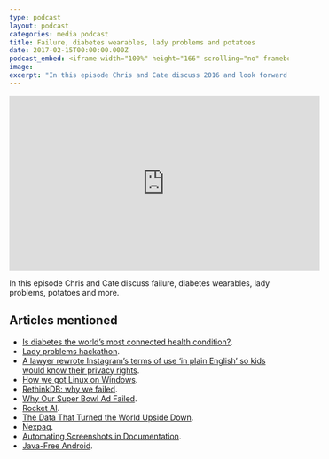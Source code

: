 ```yaml
---
type: podcast
layout: podcast
categories: media podcast
title: Failure, diabetes wearables, lady problems and potatoes
date: 2017-02-15T00:00:00.000Z
podcast_embed: <iframe width="100%" height="166" scrolling="no" frameborder="no" src="https://w.soundcloud.com/player/?url=https%3A//api.soundcloud.com/tracks/307474356&amp;color=ff5500&amp;auto_play=false&amp;hide_related=false&amp;show_comments=true&amp;show_user=true&amp;show_reposts=false"></iframe>
image:
excerpt: "In this episode Chris and Cate discuss 2016 and look forward (maybe) to 2017."
---
```


<iframe width="560" height="315" src="https://www.youtube.com/embed/vUyNIwSLMxA" frameborder="0" allowfullscreen></iframe>

In this episode Chris and Cate discuss failure, diabetes wearables, lady problems, potatoes and more.

## Articles mentioned

- [Is diabetes the world’s most connected health condition?](http://readwrite.com/2017/01/12/is-diabetes-the-worlds-most-connected-health-condition-hl1/).
- [Lady problems hackathon](http://ladyproblemshackathon.com/).
- [A lawyer rewrote Instagram’s terms of use ‘in plain English’ so kids would know their privacy rights](https://www.washingtonpost.com/news/parenting/wp/2017/01/08/a-lawyer-rewrote-instagrams-terms-of-use-in-plain-english-so-kids-would-know-their-privacy-rights/?utm_term=.440cce74529d).
- [How we got Linux on Windows](https://www.oreilly.com/ideas/how-we-got-linux-on-windows).
- [RethinkDB: why we failed](http://www.defstartup.org/2017/01/18/why-rethinkdb-failed.html).
- [Why Our Super Bowl Ad Failed](https://medium.com/@CardsAgainstHumanity/why-our-super-bowl-ad-failed-2af66e6a976c#.ws8llgt88).
- [Rocket AI](https://medium.com/the-mission/rocket-ai-2016s-most-notorious-ai-launch-and-the-problem-with-ai-hype-d7908013f8c9#.sp77q2pa7).
- [The Data That Turned the World Upside Down](https://motherboard.vice.com/en_us/article/how-our-likes-helped-trump-win).
- [Nexpaq](https://nexpaq.com/).
- [Automating Screenshots in Documentation](https://blog.codeship.com/automating-screenshots-in-documentation/).
- [Java-Free Android](https://www.sitepoint.com/java-free-android/).
